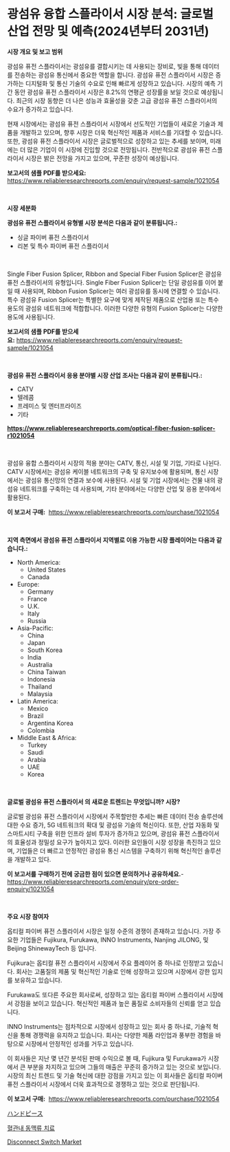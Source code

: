 <p><h1>광섬유 융합 스플라이서 시장 분석: 글로벌 산업 전망 및 예측(2024년부터 2031년)</h1></p><p><strong>시장 개요 및 보고 범위</strong></p>
<p><p>광섬유 퓨전 스플라이서는 광섬유를 결합시키는 데 사용되는 장비로, 빛을 통해 데이터를 전송하는 광섬유 통신에서 중요한 역할을 합니다. 광섬유 퓨전 스플라이서 시장은 증가하는 디지털화 및 통신 기술의 수요로 인해 빠르게 성장하고 있습니다. 시장의 예측 기간 동안 광섬유 퓨전 스플라이서 시장은 8.2%의 연평균 성장률을 보일 것으로 예상됩니다. 최근의 시장 동향은 더 나은 성능과 효율성을 갖춘 고급 광섬유 퓨전 스플라이서의 수요가 증가하고 있습니다. </p><p>현재 시장에서는 광섬유 퓨전 스플라이서 시장에서 선도적인 기업들이 새로운 기술과 제품을 개발하고 있으며, 향후 시장은 더욱 혁신적인 제품과 서비스를 기대할 수 있습니다. 또한, 광섬유 퓨전 스플라이서 시장은 글로벌적으로 성장하고 있는 추세를 보이며, 미래에는 더 많은 기업이 이 시장에 진입할 것으로 전망됩니다. 전반적으로 광섬유 퓨전 스플라이서 시장은 밝은 전망을 가지고 있으며, 꾸준한 성장이 예상됩니다.</p></p>
<p><strong>보고서의 샘플 PDF를 받으세요:</strong> <a href="https://www.reliableresearchreports.com/enquiry/request-sample/1021054">https://www.reliableresearchreports.com/enquiry/request-sample/1021054</a></p>
<p>&nbsp;</p>
<p><strong>시장 세분화</strong></p>
<p><strong>광섬유 퓨전 스플라이서 유형별 시장 분석은 다음과 같이 분류됩니다.:</strong></p>
<p><ul><li>싱글 파이버 퓨전 스플라이서</li><li>리본 및 특수 파이버 퓨전 스플라이서</li></ul></p>
<p>&nbsp;</p>
<p><p>Single Fiber Fusion Splicer, Ribbon and Special Fiber Fusion Splicer은 광섬유 퓨전 스플라이서의 유형입니다. Single Fiber Fusion Splicer는 단일 광섬유를 이어 붙일 때 사용되며, Ribbon Fusion Splicer는 여러 광섬유를 동시에 연결할 수 있습니다. 특수 광섬유 Fusion Splicer는 특별한 요구에 맞게 제작된 제품으로 산업용 또는 특수용도의 광섬유 네트워크에 적합합니다. 이러한 다양한 유형의 Fusion Splicer는 다양한 용도에 사용됩니다.</p></p>
<p><strong>보고서의 샘플 PDF를 받으세요:</strong>&nbsp;<a href="https://www.reliableresearchreports.com/enquiry/request-sample/1021054">https://www.reliableresearchreports.com/enquiry/request-sample/1021054</a></p>
<p>&nbsp;</p>
<p><strong> 광섬유 퓨전 스플라이서 응용 분야별 시장 산업 조사는 다음과 같이 분류됩니다.:</strong></p>
<p><ul><li>CATV</li><li>텔레콤</li><li>프레미스 및 엔터프라이즈</li><li>기타</li></ul></p>
<p><strong><a href="https://www.reliableresearchreports.com/optical-fiber-fusion-splicer-r1021054">https://www.reliableresearchreports.com/optical-fiber-fusion-splicer-r1021054</a></strong></p>
<p>&nbsp;</p>
<p><p>광섬유 융합 스플라이서 시장의 적용 분야는 CATV, 통신, 시설 및 기업, 기타로 나뉜다. CATV 시장에서는 광섬유 케이블 네트워크의 구축 및 유지보수에 활용되며, 통신 시장에서는 광섬유 통신망의 연결과 보수에 사용된다. 시설 및 기업 시장에서는 건물 내의 광섬유 네트워크를 구축하는 데 사용되며, 기타 분야에서는 다양한 산업 및 응용 분야에서 활용된다.</p></p>
<p><strong>이 보고서 구매:</strong>&nbsp; <a href="https://www.reliableresearchreports.com/purchase/1021054">https://www.reliableresearchreports.com/purchase/1021054</a></p>
<p>&nbsp;</p>
<p><strong>지역 측면에서 광섬유 퓨전 스플라이서 지역별로 이용 가능한 시장 플레이어는 다음과 같습니다.:</strong></p>
<p><ul>
    <li>
        North America:
        <ul>
            <li>United States</li>
            <li>Canada</li>
        </ul>
    </li>
    <li>
        Europe:
        <ul>
            <li>Germany</li>
            <li>France</li>
            <li>U.K.</li>
            <li>Italy</li>
            <li>Russia</li>
        </ul>
    </li>
    <li>
        Asia-Pacific:
        <ul>
            <li>China</li>
            <li>Japan</li>
            <li>South Korea</li>
            <li>India</li>
            <li>Australia</li>
            <li>China Taiwan</li>
            <li>Indonesia</li>
            <li>Thailand</li>
            <li>Malaysia</li>
        </ul>
    </li>
    <li>
        Latin America:
        <ul>
            <li>Mexico</li>
            <li>Brazil</li>
            <li>Argentina Korea</li>
            <li>Colombia</li>
        </ul>
    </li>
    <li>
        Middle East & Africa:
        <ul>
            <li>Turkey</li>
            <li>Saudi</li>
            <li>Arabia</li>
            <li>UAE</li>
            <li>Korea</li>
        </ul>
    </li>
    </ul></p>
<p>&nbsp;</p>
<p><strong>글로벌 광섬유 퓨전 스플라이서 의 새로운 트렌드는 무엇입니까? 시장?</strong></p>
<p><p>글로벌 광섬유 퓨전 스플라이서 시장에서 주목할만한 추세는 빠른 데이터 전송 솔루션에 대한 수요 증가, 5G 네트워크의 확대 및 광섬유 기술의 혁신이다. 또한, 산업 자동화 및 스마트시티 구축을 위한 인프라 설비 투자가 증가하고 있으며, 광섬유 퓨전 스플라이서의 효율성과 정밀성 요구가 높아지고 있다. 이러한 요인들이 시장 성장을 촉진하고 있으며, 기업들은 더 빠르고 안정적인 광섬유 통신 시스템을 구축하기 위해 혁신적인 솔루션을 개발하고 있다.</p></p>
<p><strong>이 보고서를 구매하기 전에 궁금한 점이 있으면 문의하거나 공유하세요.</strong>- <a href="https://www.reliableresearchreports.com/enquiry/pre-order-enquiry/1021054">https://www.reliableresearchreports.com/enquiry/pre-order-enquiry/1021054</a></p>
<p>&nbsp;</p>
<p><strong>주요 시장 참여자</strong></p>
<p><p>옵티컬 파이버 퓨전 스플라이서 시장은 일정 수준의 경쟁이 존재하고 있습니다. 가장 주요한 기업들은 Fujikura, Furukawa, INNO Instruments, Nanjing JILONG, 및 Beijing ShinewayTech 등 입니다.</p><p>Fujikura는 옵티컬 퓨전 스플라이서 시장에서 주요 플레이어 중 하나로 인정받고 있습니다. 회사는 고품질의 제품 및 혁신적인 기술로 인해 성장하고 있으며 시장에서 강한 입지를 보유하고 있습니다.</p><p>Furukawa도 또다른 주요한 회사로써, 성장하고 있는 옵티컬 파이버 스플라이서 시장에서 강점을 보이고 있습니다. 혁신적인 제품과 높은 품질로 소비자들의 신뢰를 얻고 있습니다.</p><p>INNO Instruments는 점차적으로 시장에서 성장하고 있는 회사 중 하나로, 기술적 혁신을 통해 경쟁력을 유지하고 있습니다. 회사는 다양한 제품 라인업과 풍부한 경험을 바탕으로 시장에서 안정적인 성과를 거두고 있습니다.</p><p>이 회사들은 지난 몇 년간 분석된 판매 수익으로 볼 때, Fujikura 및 Furukawa가 시장에서 큰 부분을 차지하고 있으며 그들의 매출은 꾸준히 증가하고 있는 것으로 보입니다. 시장의 최신 트렌드 및 기술 혁신에 대한 강점을 가지고 있는 이 회사들은 옵티컬 파이버 퓨전 스플라이서 시장에서 더욱 효과적으로 경쟁하고 있는 것으로 판단됩니다.</p></p>
<p><strong>이 보고서 구매:</strong>&nbsp;&nbsp;<a href="https://www.reliableresearchreports.com/purchase/1021054">https://www.reliableresearchreports.com/purchase/1021054</a></p>
<p><p><a href="https://medium.com/@douglasyoung526/%E3%83%8F%E3%83%B3%E3%83%89%E3%83%94%E3%83%BC%E3%82%B9%E5%B8%82%E5%A0%B4%E3%81%AE%E5%88%86%E6%9E%90-%E3%82%B0%E3%83%AD%E3%83%BC%E3%83%90%E3%83%AB%E7%94%A3%E6%A5%AD%E3%81%AE%E5%B1%95%E6%9C%9B%E3%81%A8%E4%BA%88%E6%B8%AC-2024%E5%B9%B4%E3%81%8B%E3%82%892031%E5%B9%B4-b935235f5e20">ハンドピース</a></p><p><a href="https://medium.com/@justynwelch/%EB%82%B4%EC%82%B0%EC%9A%A9%ED%98%88%EA%B4%80%EB%A5%98%EB%A5%98%EB%91%90%EC%A0%95%EC%99%84%EB%A7%89%EC%9E%AC%EB%B4%89%EC%8B%9C%EC%9E%A5-%EC%8B%9C%EC%9E%A5%EC%A0%90%EC%9C%A0%EC%9C%A8-%EC%8B%9C%EC%9E%A5%EB%8F%99%ED%96%A5-%EA%B7%B8%EB%A6%AC%EA%B3%A0-%EB%AF%B8%EB%9E%98-%EC%84%B1%EC%9E%A5%EC%9D%84-%ED%83%90%EC%83%89%ED%95%98%EA%B8%B0-6d12060267e2">혈관내 동맥류 치료</a></p><p><a href="https://github.com/ChiragRP21/Market-Research-Report-List-4/blob/main/disconnect-switch-market.md">Disconnect Switch Market</a></p></p>